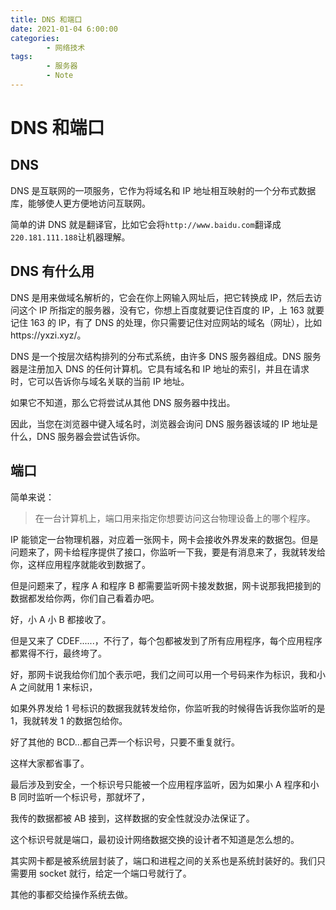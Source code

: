 ```yaml
---
title: DNS 和端口
date: 2021-01-04 6:00:00
categories:
        - 网络技术
tags:
        - 服务器
        - Note
---
```


# DNS 和端口

## DNS

DNS 是互联网的一项服务，它作为将域名和 IP 地址相互映射的一个分布式数据库，能够使人更方便地访问互联网。

简单的讲 DNS 就是翻译官，比如它会将`http://www.baidu.com`翻译成`220.181.111.188`让机器理解。

## DNS 有什么用

DNS 是用来做域名解析的，它会在你上网输入网址后，把它转换成 IP，然后去访问这个 IP 所指定的服务器，没有它，你想上百度就要记住百度的 IP，上 163 就要记住 163 的 IP，有了 DNS 的处理，你只需要记住对应网站的域名（网址），比如https://yxzi.xyz/。

DNS 是一个按层次结构排列的分布式系统，由许多 DNS 服务器组成。DNS 服务器是注册加入 DNS 的任何计算机。它具有域名和 IP 地址的索引，并且在请求时，它可以告诉你与域名关联的当前 IP 地址。

如果它不知道，那么它将尝试从其他 DNS 服务器中找出。

因此，当您在浏览器中键入域名时，浏览器会询问 DNS 服务器该域的 IP 地址是什么，DNS 服务器会尝试告诉你。

## 端口

简单来说：

> 在一台计算机上，端口用来指定你想要访问这台物理设备上的哪个程序。

IP 能锁定一台物理机器，对应着一张网卡，网卡会接收外界发来的数据包。但是问题来了，网卡给程序提供了接口，你监听一下我，要是有消息来了，我就转发给你，这样应用程序就能收到数据了。

但是问题来了，程序 A 和程序 B 都需要监听网卡接发数据，网卡说那我把接到的数据都发给你两，你们自己看着办吧。

好，小 A 小 B 都接收了。

但是又来了 CDEF......，不行了，每个包都被发到了所有应用程序，每个应用程序都累得不行，最终垮了。

好，那网卡说我给你们加个表示吧，我们之间可以用一个号码来作为标识，我和小 A 之间就用 1 来标识，

如果外界发给 1 号标识的数据我就转发给你，你监听我的时候得告诉我你监听的是 1，我就转发 1 的数据包给你。

好了其他的 BCD...都自己弄一个标识号，只要不重复就行。

这样大家都省事了。

最后涉及到安全，一个标识号只能被一个应用程序监听，因为如果小 A 程序和小 B 同时监听一个标识号，那就坏了，

我传的数据都被 AB 接到，这样数据的安全性就没办法保证了。

这个标识号就是端口，最初设计网络数据交换的设计者不知道是怎么想的。

其实网卡都是被系统层封装了，端口和进程之间的关系也是系统封装好的。我们只需要用 socket 就行，给定一个端口号就行了。

其他的事都交给操作系统去做。
